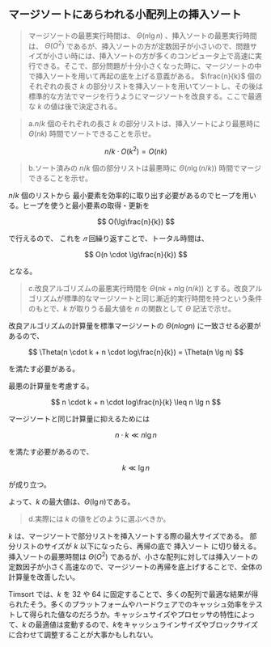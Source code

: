 <!--
<script type="text/javascript" async
  src="https://cdnjs.cloudflare.com/ajax/libs/mathjax/2.7.7/MathJax.js?config=TeX-MML-AM_CHTML">
</script>
-->

## マージソートにあらわれる小配列上の挿入ソート
>マージソートの最悪実行時間は、 $\Theta(n \lg n)$ 、挿入ソートの最悪実行時間は、 $\Theta(O^2)$ であるが、挿入ソートの方が定数因子が小さいので、問題サイズが小さい時には、挿入ソートの方が多くのコンピュータ上で高速に実行できる。そこで、部分問題が十分小さくなった時に、マージソートの中で挿入ソートを用いて再起の底を上げる意義がある。 $\frac{n}{k}$ 個のそれぞれの長さ $k$ の部分リストを挿入ソートを用いてソートし、その後は標準的な方法でマージを行うようにマージソートを改良する。ここで最適な $k$ の値は後で決定される。

>a.$n/k$ 個のそれぞれの長さ $k$ の部分リストは、挿入ソートにより最悪時に $\Theta(nk)$ 時間でソートできることを示せ。

$$
n/k \cdot O(k^2) = O(nk)
$$

>b.ソート済みの $n/k$ 個の部分リストは最悪時に $\Theta(n \lg (n/k))$ 時間でマージできることを示せ。

$n/k$ 個のリストから 最小要素を効率的に取り出す必要があるのでヒープを用いる。ヒープを使うと最小要素の取得・更新を

$$
O(\lg\frac{n}{k})
$$

で行えるので、
これを $𝑛$ 回繰り返すことで、トータル時間は、

$$
O(n \cdot \lg\frac{n}{k})
$$

となる。

>c.改良アルゴリズムの最悪実行時間を $\Theta(nk+n \lg (n/k))$ とする。改良アルゴリズムが標準的なマージソートと同じ漸近的実行時間を持つという条件のもとで、$k$ が取りうる最大値を $n$ の関数として $\Theta$ 記法で示せ。

改良アルゴリズムの計算量を標準マージソートの $Θ(nlogn)$ に一致させる必要があるので、

$$
\Theta(n \cdot k + n \cdot log\frac{n}{k}) = \Theta(n \lg n)
$$

を満たす必要がある。

最悪の計算量を考慮する。

$$
n \cdot k + n \cdot log\frac{n}{k} \leq n \lg n
$$

マージソートと同じ計算量に抑えるためには

$$
n \cdot k  \ll n \lg n
$$

を満たす必要があるので、

$$
k  \ll \lg n
$$

が成り立つ。

よって、$k$ の最大値は、$\Theta(\lg n)$である。

>d.実際には $k$ の値をどのように選ぶべきか。

$k$ は、マージソートで部分リストを挿入ソートする際の最大サイズである。
部分リストのサイズが $k$ 以下になったら、再帰の底で 挿入ソート に切り替える。挿入ソートの最悪時間は $\Theta(O^2)$ であるが、小さな配列に対しては挿入ソートの定数因子が小さく高速なので、マージソートの再帰を底上げすることで、全体の計算量を改善したい。

Timsort では、$k$ を 32 や 64 に固定することで、多くの配列で最適な結果が得られたそう。多くのプラットフォームやハードウェアでのキャッシュ効率をテストして得られた値なのだろうか。キャッシュサイズやプロセッサの特性によって、$k$ の最適値は変動するので、$k$をキャッシュラインサイズやブロックサイズに合わせて調整することが大事かもしれない。